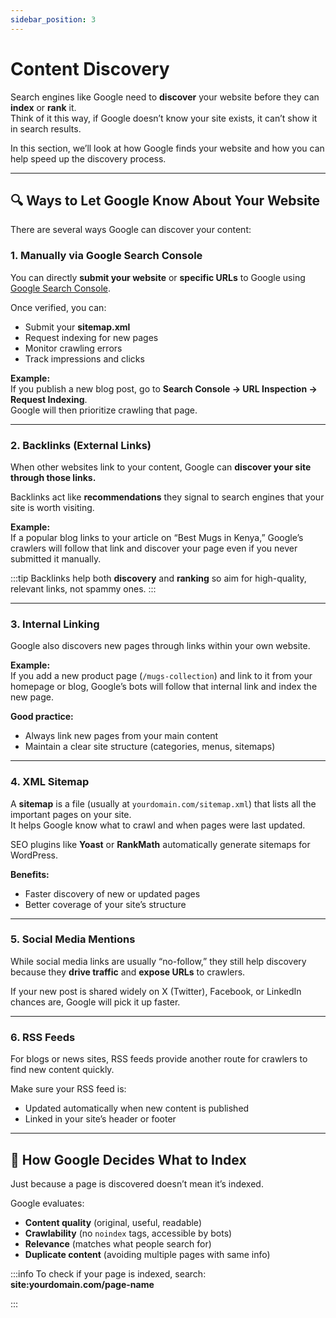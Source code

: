 ```yaml
---
sidebar_position: 3
---
```


# Content Discovery

Search engines like Google need to **discover** your website before they can **index** or **rank** it.  
Think of it this way, if Google doesn’t know your site exists, it can’t show it in search results.

In this section, we’ll look at how Google finds your website and how you can help speed up the discovery process.

---

## 🔍 Ways to Let Google Know About Your Website

There are several ways Google can discover your content:

### 1. **Manually via Google Search Console**

You can directly **submit your website** or **specific URLs** to Google using [Google Search Console](https://search.google.com/search-console).

Once verified, you can:

- Submit your **sitemap.xml**
- Request indexing for new pages
- Monitor crawling errors
- Track impressions and clicks

**Example:**  
If you publish a new blog post, go to **Search Console → URL Inspection → Request Indexing**.  
Google will then prioritize crawling that page.

---

### 2. **Backlinks (External Links)**

When other websites link to your content, Google can **discover your site through those links.**

Backlinks act like **recommendations** they signal to search engines that your site is worth visiting.

**Example:**  
If a popular blog links to your article on “Best Mugs in Kenya,” Google’s crawlers will follow that link and discover your page even if you never submitted it manually.

:::tip
Backlinks help both **discovery** and **ranking** so aim for high-quality, relevant links, not spammy ones.
:::

---

### 3. **Internal Linking**

Google also discovers new pages through links within your own website.

**Example:**  
If you add a new product page (`/mugs-collection`) and link to it from your homepage or blog, Google’s bots will follow that internal link and index the new page.

**Good practice:**

- Always link new pages from your main content
- Maintain a clear site structure (categories, menus, sitemaps)

---

### 4. **XML Sitemap**

A **sitemap** is a file (usually at `yourdomain.com/sitemap.xml`) that lists all the important pages on your site.  
It helps Google know what to crawl and when pages were last updated.

SEO plugins like **Yoast** or **RankMath** automatically generate sitemaps for WordPress.

**Benefits:**

- Faster discovery of new or updated pages
- Better coverage of your site’s structure

---

### 5. **Social Media Mentions**

While social media links are usually “no-follow,” they still help discovery because they **drive traffic** and **expose URLs** to crawlers.

If your new post is shared widely on X (Twitter), Facebook, or LinkedIn chances are, Google will pick it up faster.

---

### 6. **RSS Feeds**

For blogs or news sites, RSS feeds provide another route for crawlers to find new content quickly.

Make sure your RSS feed is:

- Updated automatically when new content is published
- Linked in your site’s header or footer

---

## 🧭 How Google Decides What to Index

Just because a page is discovered doesn’t mean it’s indexed.

Google evaluates:

- **Content quality** (original, useful, readable)
- **Crawlability** (no `noindex` tags, accessible by bots)
- **Relevance** (matches what people search for)
- **Duplicate content** (avoiding multiple pages with same info)

:::info
To check if your page is indexed, search:
**site:yourdomain.com/page-name**

:::
